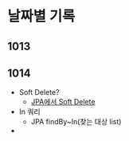 # 날짜별 기록

## 1013

## 1014
- Soft Delete?
  - [JPA에서 Soft Delete](https://velog.io/@nmrhtn7898/JPA-JPA-Hibernate-%EA%B8%B0%EB%B0%98%EC%9D%98-%EA%B0%9C%EB%B0%9C-%ED%99%98%EA%B2%BD%EC%97%90%EC%84%9C-Soft-Delete-%EA%B5%AC%ED%98%84%ED%95%98%EA%B8%B0)
- In 쿼리
  - JPA findBy~In(찾는 대상 list)
-
